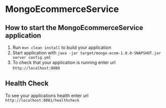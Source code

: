# MongoEcommerceService

How to start the MongoEcommerceService application
---

1. Run `mvn clean install` to build your application
1. Start application with `java -jar target/mongo-ecom-1.0.0-SNAPSHOT.jar server config.yml`
1. To check that your application is running enter url `http://localhost:8080`

Health Check
---

To see your applications health enter url `http://localhost:8081/healthcheck`

